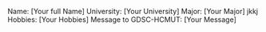 Name: [Your full Name]
University: [Your University]
Major: [Your Major]  jkkj
Hobbies: [Your Hobbies]
Message to GDSC-HCMUT: [Your Message]